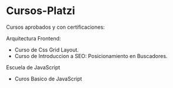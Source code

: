 # Cursos-Platzi

Cursos aprobados y con certificaciones:
  
Arquitectura Frontend:
  - Curso de Css Grid Layout.
  - Curso de Introduccion a SEO: Posicionamiento en Buscadores.
 
Escuela de JavaScript
  - Curos Basico de JavaScript

